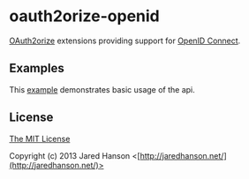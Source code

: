 # oauth2orize-openid

[OAuth2orize](https://github.com/jaredhanson/oauth2orize) extensions providing
support for [OpenID Connect](https://openid.net/connect/).

## Examples

This [example](https://github.com/gerges-beshay/oauth2orize-openid-examples) demonstrates
basic usage of the api.

## License

[The MIT License](http://opensource.org/licenses/MIT)

Copyright (c) 2013 Jared Hanson <[http://jaredhanson.net/](http://jaredhanson.net/)>
